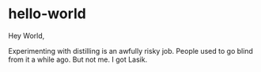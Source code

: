 # hello-world

Hey World,

Experimenting with distilling is an awfully risky job. People used to go blind from it a while ago. But not me. I got Lasik.
